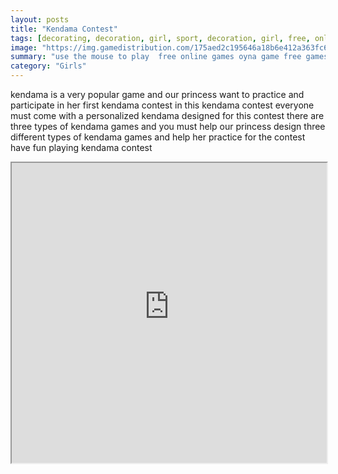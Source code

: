 ```yaml
---
layout: posts
title: "Kendama Contest"
tags: [decorating, decoration, girl, sport, decoration, girl, free, online, games, oyna, game, free, games, play, play, games]
image: "https://img.gamedistribution.com/175aed2c195646a18b6e412a363fc6c6-512x384.jpeg"
summary: "use the mouse to play  free online games oyna game free games play play games"
category: "Girls"
---
```


kendama is a very popular game and our princess want to practice and participate in her first kendama contest in this kendama contest everyone must come with a personalized kendama designed for this contest there are three types of kendama games and you must help our princess design three different types of kendama games and help her practice for the contest have fun playing kendama contest

<iframe width="100%" height="480px;" src="https://html5.gamedistribution.com/175aed2c195646a18b6e412a363fc6c6/"></iframe>